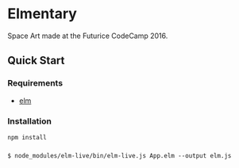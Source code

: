 # Elmentary

Space Art made at the Futurice CodeCamp 2016.

## Quick Start

### Requirements

* [elm](http://elm-lang.org/)

### Installation
```
npm install
```

###
```
$ node_modules/elm-live/bin/elm-live.js App.elm --output elm.js
```

